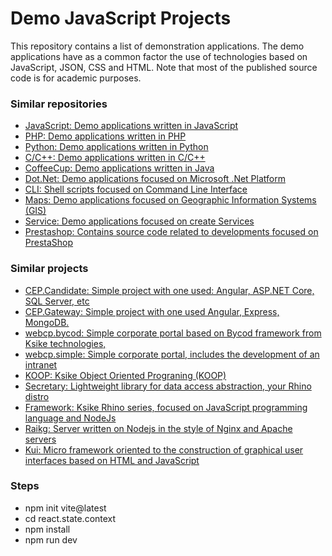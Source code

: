 # Demo JavaScript Projects 
This repository contains a list of demonstration applications. The demo applications have as a common factor the use of technologies based on JavaScript, JSON, CSS and HTML. Note that most of the published source code is for academic purposes.

    
### Similar repositories 
+ [JavaScript: Demo applications written in JavaScript ](https://github.com/ameksike/demo.javascript)
+ [PHP: Demo applications written in PHP ](https://github.com/ameksike/demo.php)
+ [Python: Demo applications written in Python ](https://github.com/ameksike/demo.python)
+ [C/C++: Demo applications written in C/C++ ](https://github.com/ameksike/demo.c)
+ [CoffeeCup: Demo applications written in Java ](https://github.com/ameksike/demo.java)
+ [Dot.Net: Demo applications focused on  Microsoft .Net Platform ](https://github.com/ameksike/demo.ms.net)
+ [CLI: Shell scripts focused on Command Line Interface ](https://github.com/ameksike/demo.cli)
+ [Maps: Demo applications focused on Geographic Information Systems (GIS)](https://github.com/ameksike/demo.map)
+ [Service: Demo applications focused on create Services ](https://github.com/ameksike/demo.service)
+ [Prestashop: Contains source code related to developments focused on PrestaShop ](https://github.com/ameksike/demo.prestashop)

### Similar projects 
+ [CEP.Candidate: Simple project with one used: Angular, ASP.NET Core, SQL Server, etc](https://github.com/ameksike/cep.onetree.candidate)
+ [CEP.Gateway: Simple project with one used Angular, Express, MongoDB. ](https://github.com/ameksike/cep.muslan.gateway)
+ [webcp.bycod: Simple corporate portal based on Bycod framework from Ksike technologies,](https://github.com/ameksike/webcp.bycod)
+ [webcp.simple: Simple corporate portal, includes the development of an intranet](https://github.com/ameksike/webcp.simple)
+ [KOOP: Ksike Object Oriented Prograning (KOOP)](https://github.com/ameksike/ksike.rhino.oop)
+ [Secretary: Lightweight library for data access abstraction, your Rhino distro](https://github.com/ameksike/ksike.rhino.secretary)
+ [Framework: Ksike Rhino series, focused on JavaScript programming language and NodeJs ](https://github.com/ameksike/ksike.rhino.framework)
+ [Raikg: Server written on Nodejs in the style of Nginx and Apache servers](https://github.com/ameksike/ksike.rhino.raikg)
+ [Kui: Micro framework oriented to the construction of graphical user interfaces based on HTML and JavaScript](https://github.com/ameksike/ksike.rhino.ui)

### Steps 
- npm init vite@latest
- cd react.state.context
- npm install
- npm run dev
